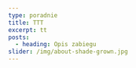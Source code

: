 ```yaml
---
type: poradnie
title: TTT
excerpt: tt
posts:
  - heading: Opis zabiegu
slider: /img/about-shade-grown.jpg
---
```


